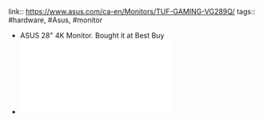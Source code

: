 link:: https://www.asus.com/ca-en/Monitors/TUF-GAMING-VG289Q/
tags:: #hardware, #Asus, #monitor

- ASUS 28" 4K Monitor. Bought it at Best Buy
- ![Asus Vg289q Monitor Manual](../assets/ASUS_VG289Q_English_1673772181892_0.pdf)